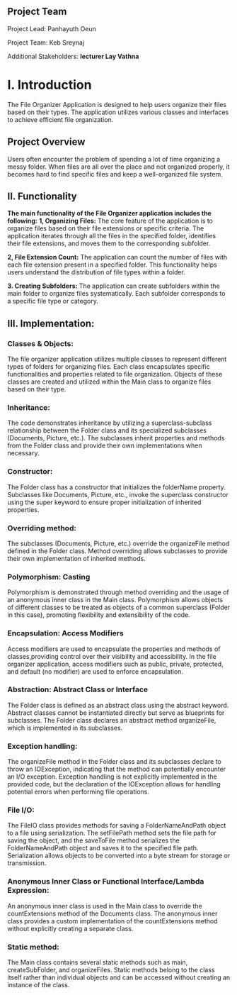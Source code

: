 ## Project Team
Project Lead: Panhayuth Oeun

Project Team: Keb Sreynaj

Additional Stakeholders: **lecturer Lay Vathna**

# I. Introduction
The File Organizer Application is designed to help users organize their files based on their types. 
The application utilizes various classes and interfaces to achieve efficient file organization.

## Project Overview
Users often encounter the problem of spending a lot of time organizing a messy folder. 
When files are all over the place and not organized properly, it becomes hard to find specific files and keep a well-organized file system. 



## II. Functionality
**The main functionality of the File Organizer application includes the following:**
**1, Organizing Files:**
The core feature of the application is to organize files based on their file extensions or specific criteria. 
The application iterates through all the files in the specified folder, identifies their file extensions, and moves them to the corresponding subfolder.

**2, File Extension Count:**
The application can count the number of files with each file extension present in a specified folder. 
This functionality helps users understand the distribution of file types within a folder.

**3. Creating Subfolders:**
The application can create subfolders within the main folder to organize files systematically. 
Each subfolder corresponds to a specific file type or category.


## III. Implementation:

### Classes & Objects:
The file organizer application utilizes multiple classes to represent different types of folders for organizing files. 
Each class encapsulates specific functionalities and properties related to file organization. 
Objects of these classes are created and utilized within the Main class to organize files based on their type.


### Inheritance:
The code demonstrates inheritance by utilizing a superclass-subclass relationship between the Folder class and its specialized subclasses (Documents, Picture, etc.). 
The subclasses inherit properties and methods from the Folder class and provide their own implementations when necessary.

### Constructor:
The Folder class has a constructor that initializes the folderName property. 
Subclasses like Documents, Picture, etc., invoke the superclass constructor using the super keyword to ensure proper initialization of inherited properties.

### Overriding method:
The subclasses (Documents, Picture, etc.) override the organizeFile method defined in the Folder class. 
Method overriding allows subclasses to provide their own implementation of inherited methods.

### Polymorphism: Casting
Polymorphism is demonstrated through method overriding and the usage of an anonymous inner class in the Main class. 
Polymorphism allows objects of different classes to be treated as objects of a common superclass (Folder in this case), promoting flexibility and extensibility of the code.

### Encapsulation: Access Modifiers
Access modifiers are used to encapsulate the properties and methods of classes,providing control over their visibility and accessibility. 
In the file organizer application, access modifiers such as public, private, protected, and default (no modifier) are used to enforce encapsulation.

### Abstraction: Abstract Class or Interface
The Folder class is defined as an abstract class using the abstract keyword. 
Abstract classes cannot be instantiated directly but serve as blueprints for subclasses. 
The Folder class declares an abstract method organizeFile, which is implemented in its subclasses.

### Exception handling:
The organizeFile method in the Folder class and its subclasses declare to throw an IOException, indicating that the method can potentially encounter an I/O exception. 
Exception handling is not explicitly implemented in the provided code, but the declaration of the IOException allows for handling potential errors when performing file operations.

### File I/O:
The FileIO class provides methods for saving a FolderNameAndPath object to a file using serialization. 
The setFilePath method sets the file path for saving the object, and the saveToFile method serializes the FolderNameAndPath object and saves it to the specified file path. Serialization allows objects to be converted into a byte stream for storage or transmission.

### Anonymous Inner Class or Functional Interface/Lambda Expression:
An anonymous inner class is used in the Main class to override the countExtensions method of the Documents class. 
The anonymous inner class provides a custom implementation of the countExtensions method without explicitly creating a separate class.

### Static method:
The Main class contains several static methods such as main, createSubFolder, and organizeFiles. 
Static methods belong to the class itself rather than individual objects and can be accessed without creating an instance of the class.






